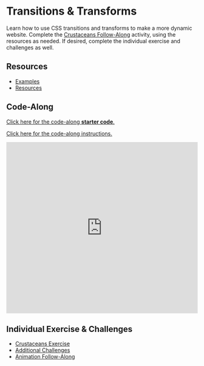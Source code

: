 # Transitions & Transforms
Learn how to use CSS transitions and transforms to make a more dynamic website. Complete the [Crustaceans Follow-Along](CrustaceansFollowAlong.md) activity, using the resources as needed. If desired, complete the individual exercise and challenges as well.

## Resources
- [Examples](https://codepen.io/tkjn/pen/MzwaEo)
- [Resources](Resources.md)

## Code-Along
[Click here for the code-along **starter code**.](https://glitch.com/edit/#!/crustaceanstarter)

[Click here for the code-along instructions.](CrustaceansFollowAlong.md)

<iframe width="100%" height="450px" src="https://www.youtube.com/embed/5PG8Kb9tYL8" frameborder="0" allow="accelerometer; autoplay; clipboard-write; encrypted-media; gyroscope; picture-in-picture" allowfullscreen></iframe>

## Individual Exercise & Challenges
- [Crustaceans Exercise](CrustaceansIndividual.md)
- [Additional Challenges](AdditionalChallenges.md)
- [Animation Follow-Along](../Week10/AnimationFollowAlong.md)
